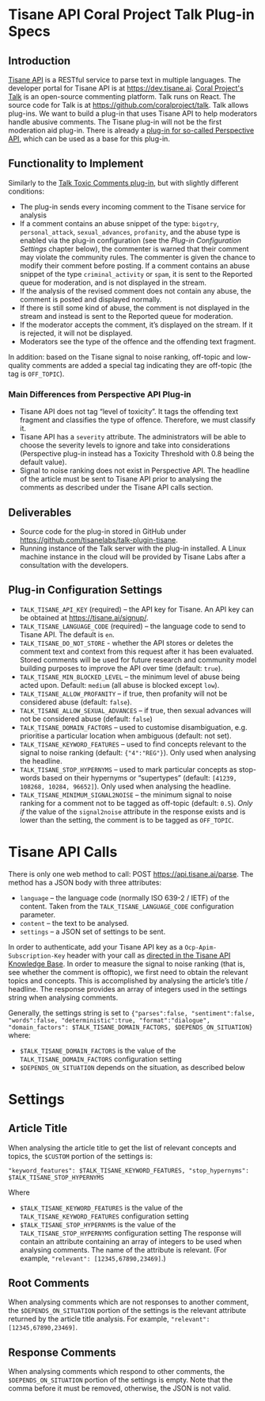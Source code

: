 # Tisane API Coral Project Talk Plug-in Specs

## Introduction

[Tisane API](https://tisane.ai) is a RESTful service to parse text in multiple languages. The developer portal for Tisane API is at https://dev.tisane.ai. 
[Coral Project's Talk](https://coralproject.net/talk/) is an open-source commenting platform. Talk runs on React. The source code for Talk is at https://github.com/coralproject/talk. 
Talk allows plug-ins. We want to build a plug-in that uses Tisane API to help moderators handle abusive comments. The Tisane plug-in will not be the first moderation aid plug-in. There is already a [plug-in for so-called Perspective API](https://docs.coralproject.net/talk/plugin/talk-plugin-toxic-comments), which can be used as a base for this plug-in. 

## Functionality to Implement

Similarly to the [Talk Toxic Comments plug-in](https://docs.coralproject.net/talk/toxic-comments/), but with slightly different conditions: 

* The plug-in sends every incoming comment to the Tisane service for analysis
* If a comment contains an abuse snippet of the type: `bigotry`, `personal_attack`, `sexual_advances`, `profanity`, and the abuse type is enabled via the plug-in configuration (see the _Plug-in Configuration Settings_ chapter below), the commenter is warned that their comment may violate the community rules. The commenter is given the chance to modify their comment before posting. If a comment contains an abuse snippet of the type `criminal_activity` or `spam`, it is sent to the Reported queue for moderation, and is not displayed in the stream. 
* If the analysis of the revised comment does not contain any abuse, the comment is posted and displayed normally. 
* If there is still some kind of abuse, the comment is not displayed in the stream and instead is sent to the Reported queue for moderation.
* If the moderator accepts the comment, it’s displayed on the stream. If it is rejected, it will not be displayed. 
* Moderators see the type of the offence and the offending text fragment. 

In addition: based on the Tisane signal to noise ranking, off-topic and low-quality comments are added a special tag indicating they are off-topic (the tag is `OFF_TOPIC`). 

### Main Differences from Perspective API Plug-in

*	Tisane API does not tag “level of toxicity”. It tags the offending text fragment and classifies the type of offence. Therefore, we must classify it. 
* Tisane API has a `severity` attribute. The administrators will be able to choose the severity levels to ignore and take into considerations (Perspective plug-in instead has a Toxicity Threshold with 0.8 being the default value). 
* Signal to noise ranking does not exist in Perspective API. The headline of the article must be sent to Tisane API prior to analysing the comments as described under the Tisane API calls section.

## Deliverables

*	Source code for the plug-in stored in GitHub under https://github.com/tisanelabs/talk-plugin-tisane.
* Running instance of the Talk server with the plug-in installed. A Linux machine instance in the cloud will be provided by Tisane Labs after a consultation with the developers.

## Plug-in Configuration Settings

*	`TALK_TISANE_API_KEY` (required) – the API key for Tisane. An API key can be obtained at https://tisane.ai/signup/. 
*	`TALK_TISANE_LANGUAGE_CODE` (required) – the language code to send to Tisane API. The default is `en`.
*	`TALK_TISANE_DO_NOT_STORE` - whether the API stores or deletes the comment text and context from this request after it has been evaluated. Stored comments will be used for future research and community model building purposes to improve the API over time (default: `true`). 
*	`TALK_TISANE_MIN_BLOCKED_LEVEL` – the minimum level of abuse being acted upon. Default: `medium` (all abuse is blocked except `low`). 
*	`TALK_TISANE_ALLOW_PROFANITY` – if true, then profanity will not be considered abuse (default: `false`).
*	`TALK_TISANE_ALLOW_SEXUAL_ADVANCES` – if true, then sexual advances will not be considered abuse (default: `false`)
*	`TALK_TISANE_DOMAIN_FACTORS` – used to customise disambiguation, e.g. prioritise a particular location when ambiguous (default: not set). 
*	`TALK_TISANE_KEYWORD_FEATURES` – used to find concepts relevant to the signal to noise ranking (default: `{"4":"REG"}`). Only used when analysing the headline.
*	`TALK_TISANE_STOP_HYPERNYMS` – used to mark particular concepts as stop-words based on their hypernyms or “supertypes” (default: `[41239, 108268, 10284, 96652]`). Only used when analysing the headline.
*	`TALK_TISANE_MINIMUM_SIGNAL2NOISE` – the minimum signal to noise ranking for a comment not to be tagged as off-topic (default: `0.5`). *Only if* the value of the `signal2noise` attribute in the response exists and is lower than the setting, the comment is to be tagged as `OFF_TOPIC`.

# Tisane API Calls

There is only one web method to call: POST https://api.tisane.ai/parse. The method has a JSON body with three attributes:

*	`language` – the language code (normally ISO 639-2 / IETF) of the content. Taken from the `TALK_TISANE_LANGUAGE_CODE` configuration parameter. 
*	`content` – the text to be analysed. 
*	`settings` – a JSON set of settings to be sent. 

In order to authenticate, add your Tisane API key as a `Ocp-Apim-Subscription-Key` header with your call as [directed in the Tisane API Knowledge Base](http://tisane.ai/knowledgebase/how-do-i-get-the-api-key/). In order to measure the signal to noise ranking (that is, see whether the comment is offtopic), we first need to obtain the relevant topics and concepts. This is accomplished by analysing the article’s title / headline. The response provides an array of integers used in the settings string when analysing comments.

Generally, the settings string is set to `{"parses":false, "sentiment":false, "words":false, "deterministic":true, "format":"dialogue", "domain_factors": $TALK_TISANE_DOMAIN_FACTORS, $DEPENDS_ON_SITUATION}` where:

* `$TALK_TISANE_DOMAIN_FACTORS` is the value of the `TALK_TISANE_DOMAIN_FACTORS` configuration setting
* `$DEPENDS_ON_SITUATION` depends on the situation, as described below

# Settings

## Article Title
When analysing the article title to get the list of relevant concepts and topics, the `$CUSTOM` portion of the settings is:

`"keyword_features": $TALK_TISANE_KEYWORD_FEATURES, "stop_hypernyms": $TALK_TISANE_STOP_HYPERNYMS`

Where
*	`$TALK_TISANE_KEYWORD_FEATURES` is the value of the `TALK_TISANE_KEYWORD_FEATURES` configuration setting
*	`$TALK_TISANE_STOP_HYPERNYMS` is the value of the `TALK_TISANE_STOP_HYPERNYMS` configuration setting
The response will contain an attribute containing an array of integers to be used when analysing comments. The name of the attribute is relevant. (For example, `"relevant": [12345,67890,23469]`.)

## Root Comments
When analysing comments which are not responses to another comment, the `$DEPENDS_ON_SITUATION` portion of the settings is the relevant attribute returned by the article title analysis. For example, `"relevant": [12345,67890,23469]`.

## Response Comments
When analysing comments which respond to other comments, the `$DEPENDS_ON_SITUATION` portion of the settings is empty. Note that the comma before it must be removed, otherwise, the JSON is not valid. 
